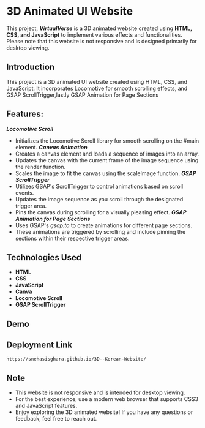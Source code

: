 
# 3D Animated UI Website 

This project, ***VirtualVerse*** is a 3D animated website created using **HTML, CSS, and JavaScript** to implement various effects and functionalities. Please note that this website is not responsive and is designed primarily for desktop viewing.





## Introduction

This project is a 3D animated UI website created using HTML, CSS, and JavaScript. It incorporates Locomotive for smooth scrolling effects, and GSAP ScrollTrigger,lastly  GSAP Animation for Page Sections
##  Features:

***Locomotive Scroll***
*   Initializes the Locomotive Scroll library for smooth scrolling on the #main element.
***Canvas Animation***
*   Creates a canvas element and loads a sequence of images into an array.
*   Updates the canvas with the current frame of the image sequence using the render function.
*   Scales the image to fit the canvas using the scaleImage function.
***GSAP ScrollTrigger***
*   Utilizes GSAP's ScrollTrigger to control animations based on scroll events.
*   Updates the image sequence as you scroll through the designated trigger area.
*   Pins the canvas during scrolling for a visually pleasing effect.
***GSAP Animation for Page Sections***
*   Uses GSAP's *gsap.to* to create animations for different page sections.
*   These animations are triggered by scrolling and include pinning the sections within their respective trigger areas.
## Technologies Used


* **HTML**
* **CSS**
* **JavaScript**
* **Canva**
* **Locomotive Scroll**
* **GSAP ScrollTrigger** 

 




## Demo


    
## Deployment Link



```bash
https://snehasisghara.github.io/3D--Korean-Website/
```


## Note


*   This website is not responsive and is intended for desktop viewing.
*   For the best experience, use a modern web browser that supports CSS3 and JavaScript features.
*   Enjoy exploring the 3D animated website! If you have any questions or feedback, feel free to reach out.